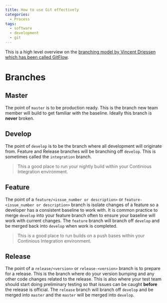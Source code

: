 ```yaml
---
title: How to use Git effectively
categories:
  - Process
tags:
  - software
  - development
  - git
---
```


This is a high level overview on the [branching model by Vincent Driessen which has been called GitFlow](https://nvie.com/posts/a-successful-git-branching-model/ 'A successful git branching model').

# Branches

## Master

The point of `master` is to be production ready. This is the branch new team member will build to get familiar with the baseline. Ideally this branch is **never** broken.

## Develop

The point of `develop` is to be the branch where all development will originate from. Feature and Release branches will be branching off `develop`. This is sometimes called the `integration` branch.

> This a good place to run your nightly build within your Continious Integration environment.

## Feature

The point of a `feature/<issue_number or description>` or `feature-<issue_number or description>` branch is isolate changes of a feature so a developer has a consistent baseline to work with. It is common practice to merge `develop` into your feature branch often to ensure your baseline will work with current changes. The `feature` branch will branch off `develop` and be merged back into `develop` when work is completed.

> This is a good place to run builds on a push bases within your Continious Integration environment.

## Release

The point of a `release/<version>` or `release-<version>` branch is to prepare for a release. This is the branch where do your version bumping and any other code changes related to the release. This is also where your test team should start doing preliminary testing so that issues can be caught **before** the release is official. The `release` branch will branch off `develop` and be merged into `master` and the `master` will be merged into `develop`.
